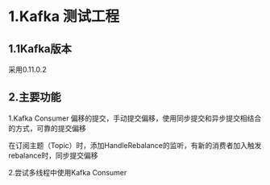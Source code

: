 # 1.Kafka 测试工程
## 1.1Kafka版本
采用0.11.0.2
## 2.主要功能
1.Kafka Consumer 偏移的提交，手动提交偏移，使用同步提交和异步提交相结合的方式，可靠的提交偏移
<p>在订阅主题（Topic）时，添加HandleRebalance的监听，有新的消费者加入触发rebalance时，同步提交偏移</p>

2.尝试多线程中使用Kafka Consumer
